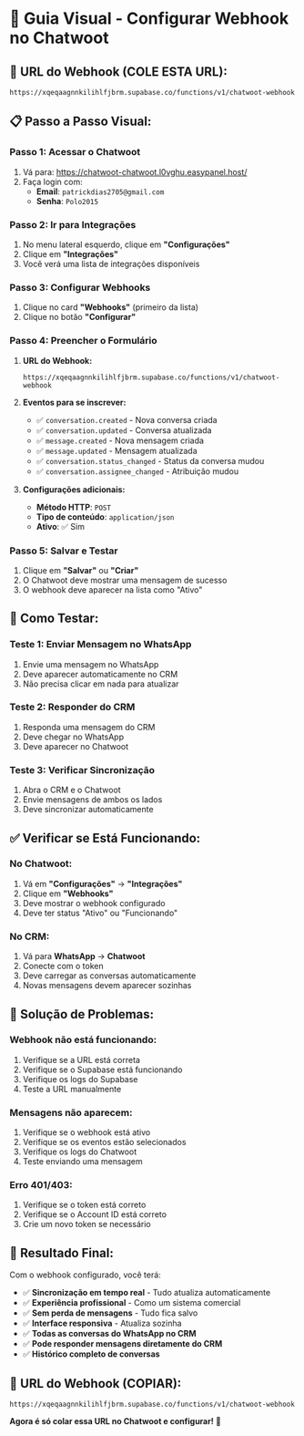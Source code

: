# 🔗 Guia Visual - Configurar Webhook no Chatwoot

## 🎯 **URL do Webhook (COLE ESTA URL):**

```
https://xqeqaagnnkilihlfjbrm.supabase.co/functions/v1/chatwoot-webhook
```

## 📋 **Passo a Passo Visual:**

### **Passo 1: Acessar o Chatwoot**
1. Vá para: https://chatwoot-chatwoot.l0vghu.easypanel.host/
2. Faça login com:
   - **Email**: `patrickdias2705@gmail.com`
   - **Senha**: `Polo2015`

### **Passo 2: Ir para Integrações**
1. No menu lateral esquerdo, clique em **"Configurações"**
2. Clique em **"Integrações"**
3. Você verá uma lista de integrações disponíveis

### **Passo 3: Configurar Webhooks**
1. Clique no card **"Webhooks"** (primeiro da lista)
2. Clique no botão **"Configurar"**

### **Passo 4: Preencher o Formulário**
1. **URL do Webhook:**
   ```
   https://xqeqaagnnkilihlfjbrm.supabase.co/functions/v1/chatwoot-webhook
   ```

2. **Eventos para se inscrever:**
   - ✅ `conversation.created` - Nova conversa criada
   - ✅ `conversation.updated` - Conversa atualizada
   - ✅ `message.created` - Nova mensagem criada
   - ✅ `message.updated` - Mensagem atualizada
   - ✅ `conversation.status_changed` - Status da conversa mudou
   - ✅ `conversation.assignee_changed` - Atribuição mudou

3. **Configurações adicionais:**
   - **Método HTTP**: `POST`
   - **Tipo de conteúdo**: `application/json`
   - **Ativo**: ✅ Sim

### **Passo 5: Salvar e Testar**
1. Clique em **"Salvar"** ou **"Criar"**
2. O Chatwoot deve mostrar uma mensagem de sucesso
3. O webhook deve aparecer na lista como "Ativo"

## 🧪 **Como Testar:**

### **Teste 1: Enviar Mensagem no WhatsApp**
1. Envie uma mensagem no WhatsApp
2. Deve aparecer automaticamente no CRM
3. Não precisa clicar em nada para atualizar

### **Teste 2: Responder do CRM**
1. Responda uma mensagem do CRM
2. Deve chegar no WhatsApp
3. Deve aparecer no Chatwoot

### **Teste 3: Verificar Sincronização**
1. Abra o CRM e o Chatwoot
2. Envie mensagens de ambos os lados
3. Deve sincronizar automaticamente

## ✅ **Verificar se Está Funcionando:**

### **No Chatwoot:**
1. Vá em **"Configurações"** → **"Integrações"**
2. Clique em **"Webhooks"**
3. Deve mostrar o webhook configurado
4. Deve ter status "Ativo" ou "Funcionando"

### **No CRM:**
1. Vá para **WhatsApp** → **Chatwoot**
2. Conecte com o token
3. Deve carregar as conversas automaticamente
4. Novas mensagens devem aparecer sozinhas

## 🚨 **Solução de Problemas:**

### **Webhook não está funcionando:**
1. Verifique se a URL está correta
2. Verifique se o Supabase está funcionando
3. Verifique os logs do Supabase
4. Teste a URL manualmente

### **Mensagens não aparecem:**
1. Verifique se o webhook está ativo
2. Verifique se os eventos estão selecionados
3. Verifique os logs do Chatwoot
4. Teste enviando uma mensagem

### **Erro 401/403:**
1. Verifique se o token está correto
2. Verifique se o Account ID está correto
3. Crie um novo token se necessário

## 🎉 **Resultado Final:**

Com o webhook configurado, você terá:

- ✅ **Sincronização em tempo real** - Tudo atualiza automaticamente
- ✅ **Experiência profissional** - Como um sistema comercial
- ✅ **Sem perda de mensagens** - Tudo fica salvo
- ✅ **Interface responsiva** - Atualiza sozinha
- ✅ **Todas as conversas do WhatsApp no CRM**
- ✅ **Pode responder mensagens diretamente do CRM**
- ✅ **Histórico completo de conversas**

## 🔗 **URL do Webhook (COPIAR):**

```
https://xqeqaagnnkilihlfjbrm.supabase.co/functions/v1/chatwoot-webhook
```

**Agora é só colar essa URL no Chatwoot e configurar!** 🚀
